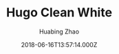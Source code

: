 ---
title: Hugo Clean White
github: https://github.com/zhaohuabing/hugo-theme-cleanwhite
demo: https://zhaohuabing.com/
author: Huabing Zhao
ssg:
  - Hugo
cms:
  - Markdown
date: 2018-06-16T13:57:14.000Z
description: A clean, elegant blog theme for hugo
draft: true
publish_date: '2018-06-16T13:57:14Z'
update_date: '2022-08-20T08:27:14Z'
github_star: 479
github_fork: 245
---